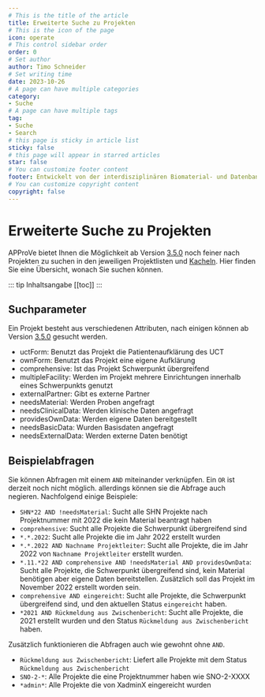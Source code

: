 ```yaml
---
# This is the title of the article
title: Erweiterte Suche zu Projekten
# This is the icon of the page
icon: operate
# This control sidebar order
order: 0
# Set author
author: Timo Schneider
# Set writing time
date: 2023-10-26
# A page can have multiple categories
category:
- Suche
# A page can have multiple tags
tag:
- Suche
- Search
# this page is sticky in article list
sticky: false
# this page will appear in starred articles
star: false
# You can customize footer content
footer: Entwickelt von der interdisziplinären Biomaterial- und Datenbank Frankfurt (iBDF)
# You can customize copyright content
copyright: false
---
```



<!-- more -->

# Erweiterte Suche zu Projekten
APProVe bietet Ihnen die Möglichkeit ab Version [3.5.0](../updates/3-5-0.md) noch feiner nach Projekten zu suchen in den jeweiligen Projektlisten und [Kacheln](tiles.md).
Hier finden Sie eine Übersicht, wonach Sie suchen können.

::: tip Inhaltsangabe
[[toc]]
:::


## Suchparameter
Ein Projekt besteht aus verschiedenen Attributen, nach einigen können ab Version [3.5.0](../updates/3-5-0.md) gesucht werden. 

- uctForm: Benutzt das Projekt die Patientenaufklärung des UCT
- ownForm: Benutzt das Projekt eine eigene Aufklärung
- comprehensive: Ist das Projekt Schwerpunkt übergreifend
- multipleFacility: Werden im Projekt mehrere Einrichtungen innerhalb eines Schwerpunkts genutzt
- externalPartner: Gibt es externe Partner
- needsMaterial: Werden Proben angefragt
- needsClinicalData: Werden klinische Daten angefragt
- providesOwnData: Werden eigene Daten bereitgestellt
- needsBasicData: Wurden Basisdaten angefragt
- needsExternalData: Werden externe Daten benötigt


## Beispielabfragen
Sie können Abfragen mit einem ``AND`` miteinander verknüpfen. Ein ``OR`` ist derzeit noch nicht möglich. allerdings können sie die Abfrage auch negieren.
Nachfolgend einige Beispiele:
- ``SHN*22 AND !needsMaterial``: Sucht alle SHN Projekte nach Projektnummer mit 2022 die kein Material beantragt haben
- ``comprehensive``: Sucht alle Projekte die Schwerpunkt übergreifend sind
- ``*.*.2022``: Sucht alle Projekte die im Jahr 2022 erstellt wurden
- ``*.*.2022 AND Nachname Projektleiter``: Sucht alle Projekte, die im Jahr 2022 von ``Nachname Projektleiter`` erstellt wurden.
- ``*.11.*22 AND comprehensive AND !needsMaterial AND providesOwnData``: Sucht alle Projekte, die Schwerpunkt übergreifend sind, kein Material benötigen aber eigene Daten bereitstellen. Zusätzlich soll das Projekt im November 2022 erstellt worden sein.
- ``comprehensive AND eingereicht``: Sucht alle Projekte, die Schwerpunkt übergreifend sind, und den aktuellen Status ``eingereicht`` haben.
- ``*2021 AND Rückmeldung aus Zwischenbericht``: Sucht alle Projekte, die 2021 erstellt wurden und den Status ``Rückmeldung aus Zwischenbericht`` haben.

Zusätzlich funktionieren die Abfragen auch wie gewohnt ohne ``AND``.
- ``Rückmeldung aus Zwischenbericht``: Liefert alle Projekte mit dem Status ``Rückmeldung aus Zwischenbericht``
- ``SNO-2-*``: Alle Projekte die eine Projektnummer haben wie SNO-2-XXXX
- ``*admin*``: Alle Projekte die von XadminX eingereicht wurden